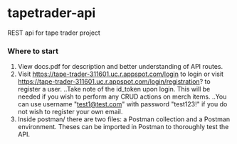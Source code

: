 # tapetrader-api
REST api for tape trader project

### Where to start
1. View docs.pdf for description and better understanding of API routes.
2. Visit https://tape-trader-311601.uc.r.appspot.com/login to login or visit https://tape-trader-311601.uc.r.appspot.com/login/registration? to register a user.
..Take note of the id_token upon login. This will be needed if you wish to perform any CRUD actions on merch items. 
..You can use username "test1@test.com" with password "test123!" if you do not wish to register your own email.
4. Inside postman/ there are two files: a Postman collection and a Postman environment. Theses can be imported in Postman to thoroughly test the API.
